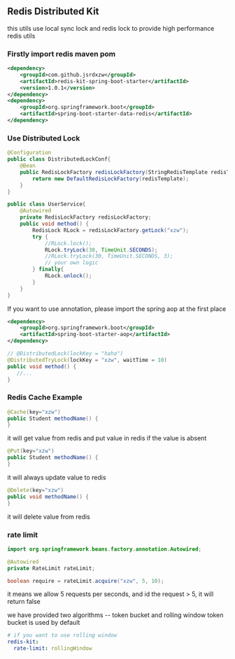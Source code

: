 ## Redis Distributed Kit

this utils use local sync lock and redis lock to provide high performance redis utils

### Firstly import redis maven pom
```xml
<dependency>
    <groupId>com.github.jsrdxzw</groupId>
    <artifactId>redis-kit-spring-boot-starter</artifactId>
    <version>1.0.1</version>
</dependency>
<dependency>
    <groupId>org.springframework.boot</groupId>
    <artifactId>spring-boot-starter-data-redis</artifactId>
</dependency> 
```

### Use Distributed Lock

```java
@Configuration
public class DistributedLockConf{
    @Bean
    public RedisLockFactory redisLockFactory(StringRedisTemplate redisTemplate){
        return new DefaultRedisLockFactory(redisTemplate);
    }
}
```

```java
public class UserService{
    @Autowired
    private RedisLockFactory redisLockFactory;
    public void method() {
        RedisLock RLock = redisLockFactory.getLock("xzw");
        try {
            //RLock.lock();
            RLock.tryLock(30, TimeUnit.SECONDS);
            //RLock.tryLock(30, TimeUnit.SECONDS, 3);
            // your own logic
        } finally{
            RLock.unlock();
        }
    }
}
```
If you want to use annotation, please import the spring aop at the first place
```xml
<dependency>
    <groupId>org.springframework.boot</groupId>
    <artifactId>spring-boot-starter-aop</artifactId>
</dependency>
```

```java
// @DistributedLock(lockKey = "haha")
@DistributedTryLock(lockKey = "xzw", waitTime = 10)
public void method() {
   //...
}
```
### Redis Cache Example

```java
@Cache(key="xzw")
public Student methodName() {
}
```
it will get value from redis and put value in redis if the value is absent

```java
@Put(key="xzw")
public Student methodName() {
}
```
it will always update value to redis

```java
@Delete(key="xzw")
public void methodName() {
}
```
it will delete value from redis

### rate limit
```java
import org.springframework.beans.factory.annotation.Autowired;

@Autowired
private RateLimit rateLimit;

boolean require = rateLimit.acquire("xzw", 5, 10);
```
it means we allow 5 requests per seconds, and id the request > 5, it will return false

we have provided two algorithms -- token bucket and rolling window
token bucket is used by default 

```yaml
# if you want to use rolling window
redis-kit:
  rate-limit: rollingWindow
```
